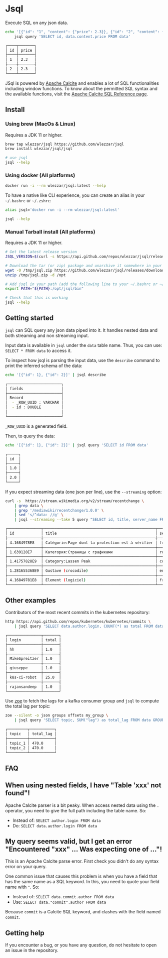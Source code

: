 # Jsql

Execute SQL on any json data.

```bash
echo '[{"id": "1", "content": {"price": 2.3}}, {"id": "2", "content": {"price": 2.3}}]' | \
    jsql query 'SELECT id, data.content.price FROM data' 

┌────┬───────┐
│ id │ price │
├────┼───────┤
│ 1  │ 2.3   │
├────┼───────┤
│ 2  │ 2.3   │
└────┴───────┘
```

JSql is powered by [Apache Calcite](https://calcite.apache.org) and enables a lot of SQL functionalities including window functions. To know about the permitted SQL syntax and the available functions, visit the [Apache Calcite SQL Reference page](https://calcite.apache.org/docs/reference.html). 

## Install

### Using brew (MacOs & Linux)

Requires a JDK 11 or higher.

```bash
brew tap wlezzar/jsql https://github.com/wlezzar/jsql
brew install wlezzar/jsql/jsql

# use jsql
jsql --help
```

### Using docker (All platforms)

```bash
docker run -i --rm wlezzar/jsql:latest --help
```

To have a native like CLI experience, you can create an alias in your `~/.bashrc` or `~/.zshrc`:

```bash
alias jsql='docker run -i --rm wlezzar/jsql:latest'

jsql --help
```

### Manual Tarball install (All platforms)

Requires a JDK 11 or higher.

```bash
# Get the latest release version
JSQL_VERSION=$(curl -s https://api.github.com/repos/wlezzar/jsql/releases/latest | jq -r .tag_name)

# Download the tar (or zip) package and unarchive it somewhere in your host (ex. /opt)
wget -O /tmp/jsql.zip https://github.com/wlezzar/jsql/releases/download/0.2.0/jsql.zip
unzip /tmp/jsql.zip -d /opt

# Add jsql in your path (add the following line to your ~/.bashrc or ~/.zshrc to make it permanent)
export PATH="${PATH}:/opt/jsql/bin"

# Check that this is working
jsql --help
```

## Getting started

`jsql` can SQL query any json data piped into it. It handles nested data and both streaming and non streaming input.

Input data is available in `jsql` under the `data` table name. Thus, you can use: `SELECT * FROM data` to access it.

To inspect how jsql is parsing the input data, use the `describe` command to print the inferred schema of the data:

```bash
echo '[{"id": 1}, {"id": 2}]' | jsql describe

┌────────────────────────┐
│ fields                 │
├────────────────────────┤
│ Record                 │
│  - _ROW_UUID : VARCHAR │
│  - id : DOUBLE         │
│                        │
└────────────────────────┘
```

`_ROW_UUID` is a generated field.

Then, to query the data:

```bash
echo '[{"id": 1}, {"id": 2}]' | jsql query 'SELECT id FROM data'

┌─────┐
│ id  │
├─────┤
│ 1.0 │
├─────┤
│ 2.0 │
└─────┘
```

If you expect streaming data (one json per line), use the `--streaming` option:

```bash
curl -s  https://stream.wikimedia.org/v2/stream/recentchange \
    | grep data \
    | grep '/mediawiki/recentchange/1.0.0' \
    | sed 's/^data: //g' \
    | jsql --streaming --take 5 query "SELECT id, title, server_name FROM data WHERE server_name = 'www.wikidata.org'"

┌───────────────┬──────────────────────────────────────────────────┬───────────────────────┐
│ id            │ title                                            │ server_name           │
├───────────────┼──────────────────────────────────────────────────┼───────────────────────┤
│ 4.1684978E8   │ Catégorie:Page dont la protection est à vérifier │ fr.wikipedia.org      │
├───────────────┼──────────────────────────────────────────────────┼───────────────────────┤
│ 1.639128E7    │ Категория:Страницы с графиками                   │ ru.wikinews.org       │
├───────────────┼──────────────────────────────────────────────────┼───────────────────────┤
│ 1.41757828E9  │ Category:Lassen Peak                             │ commons.wikimedia.org │
├───────────────┼──────────────────────────────────────────────────┼───────────────────────┤
│ 1.281655368E9 │ Gustave (crocodile)                              │ en.wikipedia.org      │
├───────────────┼──────────────────────────────────────────────────┼───────────────────────┤
│ 4.16849781E8  │ Element (logiciel)                               │ fr.wikipedia.org      │
└───────────────┴──────────────────────────────────────────────────┴───────────────────────┘
```

## Other examples

Contributors of the most recent commits in the kubernetes repository:

```bash
http https://api.github.com/repos/kubernetes/kubernetes/commits \
    | jsql query 'SELECT data.author.login, COUNT(*) as total FROM data GROUP BY data.author.login'

┌───────────────┬───────┐
│ login         │ total │
├───────────────┼───────┤
│ hh            │ 1.0   │
├───────────────┼───────┤
│ MikeSpreitzer │ 1.0   │
├───────────────┼───────┤
│ giuseppe      │ 1.0   │
├───────────────┼───────┤
│ k8s-ci-robot  │ 25.0  │
├───────────────┼───────┤
│ rajansandeep  │ 1.0   │
└───────────────┴───────┘
```

Use [zoe](https://github.com/adevinta/zoe) to fetch the lags for a kafka consumer group and `jsql` to compute the total lag per topic:

```bash
zoe --silent -o json groups offsets my_group \
    | jsql query 'SELECT topic, SUM("lag") as total_lag FROM data GROUP BY topic'

┌─────────┬───────────┐
│ topic   │ total_lag │
├─────────┼───────────┤
│ topic_1 │ 470.0     │
│ topic_2 │ 470.0     │
└─────────┴───────────┘
```

## FAQ

## When using nested fields, I have "Table 'xxx' not found"!

Apache Calcite parser is a bit peaky. When access nested data using the `.` operator, you need to give the full path including the table name. So:
- Instead of: `SELECT author.login FROM data`
- Do: `SELECT data.author.login FROM data`

## My query seems valid, but I get an error "Encountered "xxx" ... Was expecting one of ..."!

This is an Apache Calcite parse error. First check you didn't do any syntax error on your query.

One common issue that causes this problem is when you have a field that has the same name as a SQL keyword. In this, you need to quote your field name with `"`. So:
- Instead of: `SELECT data.commit.author FROM data`
- Use: `SELECT data."commit".author FROM data`

Because `commit` is a Calcite SQL keyword, and clashes with the field named `commit`.

## Getting help

If you encounter a bug, or you have any question, do not hesitate to open an issue in the repository.
